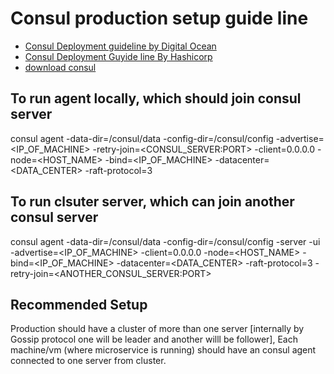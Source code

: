 # Consul production setup guide line
 - [Consul Deployment guideline by Digital Ocean](https://www.digitalocean.com/community/tutorials/how-to-configure-consul-in-a-production-environment-on-ubuntu-14-04)
 - [Consul Deployment Guyide line By Hashicorp](https://learn.hashicorp.com/consul/datacenter-deploy/deployment-guide)
 - [download consul](https://www.consul.io/downloads)

## To run agent locally, which should join consul server 
consul agent -data-dir=/consul/data -config-dir=/consul/config -advertise=<IP_OF_MACHINE> -retry-join=<CONSUL_SERVER:PORT> -client=0.0.0.0 -node=<HOST_NAME> -bind=<IP_OF_MACHINE> -datacenter=<DATA_CENTER> -raft-protocol=3

## To run clsuter server, which can join another consul server 
consul agent -data-dir=/consul/data -config-dir=/consul/config -server -ui -advertise=<IP_OF_MACHINE> -client=0.0.0.0 -node=<HOST_NAME> -bind=<IP_OF_MACHINE> -datacenter=<DATA_CENTER> -raft-protocol=3 -retry-join=<ANOTHER_CONSUL_SERVER:PORT>


## Recommended  Setup
Production should have a cluster of more than one server [internally by Gossip protocol one will be leader and another willl be follower], Each machine/vm (where  microservice is running) should have an consul agent connected to one server from cluster.

